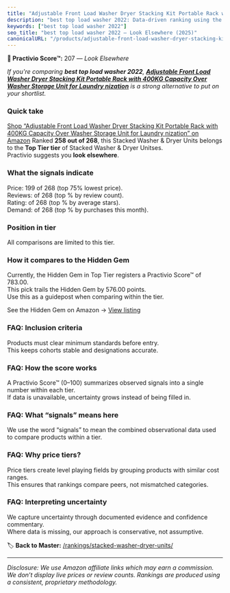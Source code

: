 ```yaml
---
title: "Adjustable Front Load Washer Dryer Stacking Kit Portable Rack with 400KG Capacity Over Washer Storage Unit for Laundry nization"
description: "best top load washer 2022: Data-driven ranking using the Practivio Score™. Positioned by quality, value, demand, findability, momentum."
keywords: ["best top load washer 2022"]
seo_title: "best top load washer 2022 — Look Elsewhere (2025)"
canonicalURL: "/products/adjustable-front-load-washer-dryer-stacking-kit-portable-rack-with-400kg-capacity-over-washer-storage-unit-for-laundry-nization-B0F2MPS3QM/"
---
```


**🚫 Practivio Score™:** 207 — _Look Elsewhere_


*If you're comparing **best top load washer 2022**, **[Adjustable Front Load Washer Dryer Stacking Kit Portable Rack with 400KG Capacity Over Washer Storage Unit for Laundry nization](https://www.amazon.com/dp/B0F2MPS3QM?tag=practivio-20)** is a strong alternative to put on your shortlist.*
### Quick take
[Shop “Adjustable Front Load Washer Dryer Stacking Kit Portable Rack with 400KG Capacity Over Washer Storage Unit for Laundry nization” on Amazon](https://www.amazon.com/dp/B0F2MPS3QM?tag=practivio-20)
Ranked **258 out of 268**, this Stacked Washer & Dryer Units belongs to the **Top Tier tier** of Stacked Washer & Dryer Unitses.  
Practivio suggests you **look elsewhere**.

### What the signals indicate
Price: 199 of 268 (top 75% lowest price).  
Reviews:  of 268 (top % by review count).  
Rating:  of 268 (top % by average stars).  
Demand:  of 268 (top % by purchases this month).

### Position in tier
All comparisons are limited to this tier.

### How it compares to the Hidden Gem
Currently, the Hidden Gem in Top Tier registers a Practivio Score™ of 783.00.  
This pick trails the Hidden Gem by 576.00 points.  
Use this as a guidepost when comparing within the tier.  

See the Hidden Gem on Amazon → [View listing](https://www.amazon.com/dp/B0D4282T95?tag=practivio-20)

### FAQ: Inclusion criteria
Products must clear minimum standards before entry.  
This keeps cohorts stable and designations accurate.

### FAQ: How the score works
A Practivio Score™ (0–100) summarizes observed signals into a single number within each tier.  
If data is unavailable, uncertainty grows instead of being filled in.

### FAQ: What “signals” means here
We use the word “signals” to mean the combined observational data used to compare products within a tier.

### FAQ: Why price tiers?
Price tiers create level playing fields by grouping products with similar cost ranges.  
This ensures that rankings compare peers, not mismatched categories.

### FAQ: Interpreting uncertainty
We capture uncertainty through documented evidence and confidence commentary.  
Where data is missing, our approach is conservative, not assumptive.


🏷️ **Back to Master:** [/rankings/stacked-washer-dryer-units/](/rankings/stacked-washer-dryer-units/)

---
_Disclosure: We use Amazon affiliate links which may earn a commission. We don’t display live prices or review counts. Rankings are produced using a consistent, proprietary methodology._
